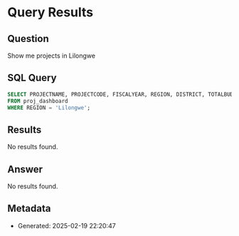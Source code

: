 # Query Results

## Question
Show me projects in Lilongwe

## SQL Query
```sql
SELECT PROJECTNAME, PROJECTCODE, FISCALYEAR, REGION, DISTRICT, TOTALBUDGET, PROJECTSTATUS, PROJECTSECTOR 
FROM proj_dashboard 
WHERE REGION = 'Lilongwe';
```

## Results
No results found.

## Answer
No results found.

## Metadata
- Generated: 2025-02-19 22:20:47
